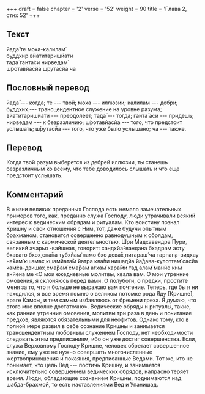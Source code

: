+++
draft = false
chapter = '2'
verse = '52'
weight = 90
title = 'Глава 2, стих 52'
+++
## Текст

йада̄ те моха-калилам̇  
буддхир вйатитаришйати  
тада̄ ганта̄си нирведам̇  
ш́ротавйасйа ш́рутасйа ча

## Пословный перевод

йада̄ --- когда; те --- твой; моха --- иллюзии; калилам --- дебри;
буддхих̣ --- трансцендентное служение на уровне разума; вйатитаришйати
--- преодолеет; тада̄ --- тогда; ганта̄ аси --- придешь; нирведам --- к
безразличию; ш́ротавйасйа --- того, что предстоит услышать; ш́рутасйа ---
того, что уже было услышано; ча --- также.

## Перевод

Когда твой разум выберется из дебрей иллюзии, ты станешь безразличным ко
всему, что тебе доводилось слышать и что еще предстоит услышать.

## Комментарий

В жизни великих преданных Господа есть немало замечательных примеров
того, как, преданно служа Господу, люди утрачивали всякий интерес к
ведическим обрядам и ритуалам. Кто воистину познал Кришну и свои
отношения с Ним, тот, даже будучи опытным брахманом, становится
совершенно равнодушным к обрядам, связанным с кармической деятельностью.
Шри Мадхавендра Пури, великий ачарья -вайшнав, говорит: сандхйа̄-вандана
бхадрам асту бхавато бхох̣ сна̄на тубхйам̇ намо бхо дева̄х̣ питараш́ ча
тарпан̣а-видхау на̄хам̇ кшамах̣ кшамйата̄м йатра ква̄пи нишадйа
йа̄дава-кулоттам̇ сасйа кам̇са-двишах̣ сма̄рам̇ сма̄рам агхам̇ хара̄ми тад алам̇
манйе ким анйена ме «О мои ежедневные молитвы, хвала вам. О мои утренние
омовения, я склоняюсь перед вами. О полубоги, о предки, простите меня за
то, что я больше не выражаю вам почтение. Теперь, где бы я ни находился,
я все время помню о великом потомке рода Яду \[Кришне\], враге Камсы, и
тем самым избавляюсь от бремени греха. Я думаю, что этого мне вполне
достаточно». Ведические обряды и ритуалы, такие, как ранние утренние
омовения, молитвы три раза в день и почитание предков, являются
обязательными для неофитов. Однако тому, кто в полной мере развил в себе
сознание Кришны и занимается трансцендентным любовным служением Господу,
нет необходимости следовать этим предписаниям, ибо он уже достиг
совершенства. Если, служа Верховному Господу Кришне, человек обретает
совершенное знание, ему уже не нужно совершать многочисленные
жертвоприношения и покаяния, предписанные Ведами. Тот же, кто не
понимает, что цель Вед --- постичь Кришну, и занимается исключительно
совершением ведических обрядов, напрасно теряет время. Люди, обладающие
сознанием Кришны, поднимаются над шабда-брахмой, то есть наставлениями
Вед и Упанишад.
